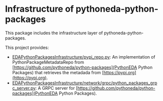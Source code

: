 # Infrastructure of pythoneda-python-packages

This package includes the infrastructure layer of pythoneda-python-packages.

This project provides:
- [EDAPythonPackagesInfrastructure/pypi_repo.py](EDAPythonPackagesInfrastructure/pypi_repo.py): An implementation of PythonPackageMetadataRepo from [https://github.com/pythoneda/python-packages](PythonEDA Python Packages) that retrieves the metadada from [https://pypi.org](https://pypi.org).
- [EDAPythonPackagesInfrastructure/network/grpc/python_packages_grpc_server.py](EDAPythonPackagesInfrastructure/network/grpc/python_packages_grpc_server.py): A GRPC server for [https://github.com/pythoneda/python-packages](PythonEDA Python Packages).
